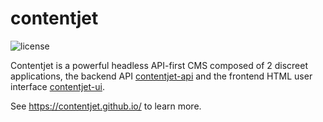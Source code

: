 # contentjet

![license](https://img.shields.io/github/license/mashape/apistatus.svg?style=flat-square)

Contentjet is a powerful headless API-first CMS composed of 2 discreet applications, the backend API [contentjet-api](https://github.com/contentjet/contentjet-api) and the frontend HTML user interface [contentjet-ui](https://github.com/contentjet/contentjet-ui).

See https://contentjet.github.io/ to learn more.
